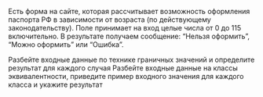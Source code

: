 Есть форма на сайте, которая рассчитывает возможность оформления паспорта РФ в зависимости от возраста (по действующему законодательству). Поле принимает на вход целые числа от 0 до 115 включительно. В результате получаем сообщение: “Нельзя оформить”, “Можно оформить” или “Ошибка”.

Разбейте входные данные по технике граничных значений и определите результат для каждого случая
Разбейте входные данные на классы эквивалентности, приведите пример входного значения для каждого класса и укажите результат
